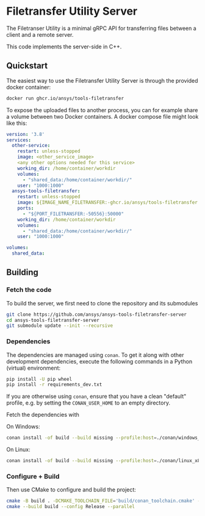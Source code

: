 # Filetransfer Utility Server

The Filetranser Utility is a minimal gRPC API for transferring files between a client and a remote server.

This code implements the server-side in C++.

## Quickstart

The easiest way to use the Filetransfer Utility Server is through the provided docker container:

```bash
docker run ghcr.io/ansys/tools-filetransfer
```

To expose the uploaded files to another process, you can for example share a volume between two Docker containers. A docker compose file might look like this:

```yaml
version: '3.8'
services:
  other-service:
    restart: unless-stopped
    image: <other_service_image>
    <any other options needed for this service>
    working_dir: /home/container/workdir
    volumes:
      - "shared_data:/home/container/workdir/"
    user: "1000:1000"
  ansys-tools-filetransfer:
    restart: unless-stopped
    image: ${IMAGE_NAME_FILETRANSFER:-ghcr.io/ansys/tools-filetransfer:latest}
    ports:
      - "${PORT_FILETRANSFER:-50556}:50000"
    working_dir: /home/container/workdir
    volumes:
      - "shared_data:/home/container/workdir/"
    user: "1000:1000"

volumes:
  shared_data:
```

## Building

### Fetch the code

To build the server, we first need to clone the repository and its submodules

```bash
git clone https://github.com/ansys/ansys-tools-filetransfer-server
cd ansys-tools-filetransfer-server
git submodule update --init --recursive
```

### Dependencies

The dependencies are managed using ``conan``. To get it along with other development dependencies, execute the following commands in a Python (virtual) environment:

```bash
pip install -U pip wheel
pip install -r requirements_dev.txt
```

If you are otherwise using ``conan``, ensure that you have a clean "default" profile, e.g. by setting the ``CONAN_USER_HOME`` to an empty directory.

Fetch the dependencies with

On Windows:

```bash
conan install -of build --build missing --profile:host=./conan/windows_x86_64_Release --profile:build=./conan/windows_x86_64_Release ./conan
```

On Linux:

```bash
conan install -of build --build missing --profile:host=./conan/linux_x86_64_Release --profile:build=./conan/linux_x86_64_Release ./conan
```

### Configure + Build

Then use CMake to configure and build the project:

```bash
cmake -B build . -DCMAKE_TOOLCHAIN_FILE='build/conan_toolchain.cmake' -DCMAKE_BUILD_TYPE=Release
cmake --build build --config Release --parallel
```
